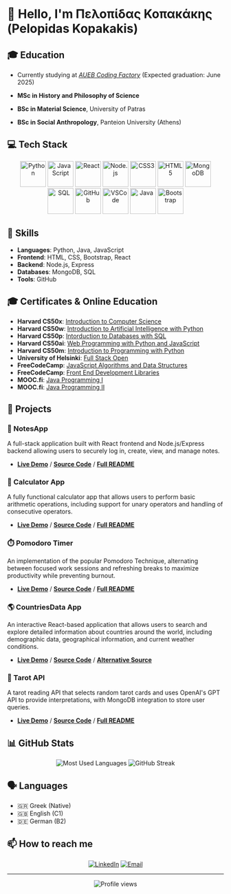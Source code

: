 # 👋 Hello, I'm Πελοπίδας Κοπακάκης (Pelopidas Kopakakis)

## 🎓 Education

- Currently studying at *[AUEB Coding Factory](https://codingfactory.aueb.gr)* (Expected graduation: June 2025)

- **MSc in History and Philosophy of Science**
- **BSc in Material Science**, University of Patras
- **BSc in Social Anthropology**, Panteion University (Athens)

## 💻 Tech Stack

<div align="center">
  <img src="https://media.giphy.com/media/v1.Y2lkPTc5MGI3NjExNzBjODQ0NzM1YTcxY2JkMjIxMzIwMjU4ODM5Y2M1MTg3ZWQyNDI5NyZlcD12MV9pbnRlcm5hbF9naWZzX2dpZklkJmN0PWc/LMt9638dO8dftAjtco/giphy.gif" width="60" height="60" alt="Python"/>
  <img src="https://media.giphy.com/media/v1.Y2lkPTc5MGI3NjExOGNmMjIwM2Y2OGQzMjFmMjRjODEzMmRmYjc4MmQzYjVhMjJkNmY0ZSZlcD12MV9pbnRlcm5hbF9naWZzX2dpZklkJmN0PWc/ln7z2eWriiQAllfVcn/giphy.gif" width="60" height="60" alt="JavaScript"/>
  <img src="https://media.giphy.com/media/v1.Y2lkPTc5MGI3NjExOGQzYmQ2NWNiOWRkOGVmZWI5N2I0YzI4YWE2YjA5YmY2ZjVkMmI3MyZlcD12MV9pbnRlcm5hbF9naWZzX2dpZklkJmN0PWc/eNAsjO55tPbgaor7ma/giphy.gif" width="60" height="60" alt="React"/>
  <img src="https://media.giphy.com/media/v1.Y2lkPTc5MGI3NjExZTY3ZDMzYWYxMmFkYWI3YTA4YmY5ZmJmMjM5YTg4ZjYxNWRkNTk0MiZlcD12MV9pbnRlcm5hbF9naWZzX2dpZklkJmN0PWc/kdFc8fubgS31b8DsVu/giphy.gif" width="60" height="60" alt="Node.js"/>
  <img src="https://media.giphy.com/media/v1.Y2lkPTc5MGI3NjExMzNkODgzNzVhMzk3NmNhMTZmZWZjZDU5NTM3YTRhM2M5YTdlMzM3MCZlcD12MV9pbnRlcm5hbF9naWZzX2dpZklkJmN0PWc/fsEaZldNC8A1PJ3mwp/giphy.gif" width="60" height="60" alt="CSS3"/>
  <img src="https://media.giphy.com/media/v1.Y2lkPTc5MGI3NjExMzNlZTYwNmQyMzFmNzFhM2QyNDFiMzY3MjlmOTFjOWVhMGI0YTk1MCZlcD12MV9pbnRlcm5hbF9naWZzX2dpZklkJmN0PWc/XAxylRMCdpbEWUAvr8/giphy.gif" width="60" height="60" alt="HTML5"/>
  <img src="https://media.giphy.com/media/v1.Y2lkPTc5MGI3NjExMzRjMjVlNWI5NGRhNjJiMDY1ZDI5NTE2NjFkZjIzOTlmYzM2NmY3ZSZlcD12MV9pbnRlcm5hbF9naWZzX2dpZklkJmN0PWc/tAjb5pyCEBhEb8jWxC/giphy.gif" width="60" height="60" alt="MongoDB"/>
  <img src="https://media.giphy.com/media/v1.Y2lkPTc5MGI3NjExNGM3MzVjMzgzNTg3NjZkZmE1YzM0NjAyYTI4MmM1MGYyZmFlYjRkZSZlcD12MV9pbnRlcm5hbF9naWZzX2dpZklkJmN0PWc/EK5nB6wQKKN86j7GWx/giphy.gif" width="60" height="60" alt="SQL"/>
  <img src="https://media.giphy.com/media/v1.Y2lkPTc5MGI3NjExMzIzMDM2MWQ5OGIzZTMxOTdkMjMzYjA4MGZjMzAzNWE4ZDM2MTBhOCZlcD12MV9pbnRlcm5hbF9naWZzX2dpZklkJmN0PWc/KzJkzjggfGN5Py6nkT/giphy.gif" width="60" height="60" alt="GitHub"/>
  <img src="https://media.giphy.com/media/v1.Y2lkPTc5MGI3NjExNTlhMDMyNTkwNTkzMzYwNGM1OGYzMDE5MjFmNDJkYzA0MzAzZTUwNCZlcD12MV9pbnRlcm5hbF9naWZzX2dpZklkJmN0PWc/IdyAQJVN2kVPNUrojM/giphy.gif" width="60" height="60" alt="VSCode"/>
<img src="https://upload.wikimedia.org/wikipedia/en/3/30/Java_programming_language_logo.svg" width="60" height="60" alt="Java"/>
<img src="https://upload.wikimedia.org/wikipedia/commons/b/b2/Bootstrap_logo.svg" width="60" height="60" alt="Bootstrap"/>
</div>

## 🌟 Skills

- **Languages**: Python, Java, JavaScript
- **Frontend**: HTML, CSS, Bootstrap, React
- **Backend**: Node.js, Express
- **Databases**: MongoDB, SQL
- **Tools**: GitHub

## 🎓 Certificates & Online Education

- **Harvard CS50x**: [Introduction to Computer Science](https://certificates.cs50.io/c9c0599f-9c09-493e-9c36-2e2c3788a3c0.pdf?size=letter)
- **Harvard CS50w**: [Introduction to Artificial Intelligence with Python](https://certificates.cs50.io/c9cbd557-df81-4eb2-8cab-7d388fc9db0e.pdf?size=letter)
- **Harvard CS50p**: [Intorduction to Databases with SQL](https://certificates.cs50.io/6f95b680-f7dd-4db6-ab23-799a255a835c.pdf?size=letter)
- **Harvard CS50ai**: [Web Programming with Python and JavaScript](https://certificates.cs50.io/30cbdbe8-6aa0-43e9-9d91-dcdb9d98f64e.pdf?size=letter)
- **Harvard CS50m**: [Introduction to Programming with Python](https://certificates.cs50.io/c3e227a7-65bd-4f56-b841-e436d49c256b.pdf?size=letter)
- **University of Helsinki**: [Full Stack Open](https://studies.cs.helsinki.fi/stats/api/certificate/fullstackopen/en/c21df55738a5d0001cd92281e32fd583)
- **FreeCodeCamp**: [JavaScript Algorithms and Data Structures](https://www.freecodecamp.org/certification/PelopidasKopakakis/javascript-algorithms-and-data-structures-v8)
- **FreeCodeCamp**: [Front End Development Libraries](https://www.freecodecamp.org/certification/PelopidasKopakakis/front-end-development-libraries)
- **MOOC.fi**: [Java Programming I](https://certificates.mooc.fi/validate/urcesi2e5qk)
- **MOOC.fi**: [Java Programming II](https://certificates.mooc.fi/validate/5mk7hj9qri)

## 🚀 Projects

### 📝 NotesApp

A full-stack application built with React frontend and Node.js/Express backend allowing users to securely log in, create, view, and manage notes.

- **[Live Demo](https://notesapp-ig29.onrender.com)** / **[Source Code](https://github.com/alkisax/notesApp)** / **[Full README](https://github.com/alkisax/notesApp/blob/main/README.MD)**

### 🧮 Calculator App

A fully functional calculator app that allows users to perform basic arithmetic operations, including support for unary operators and handling of consecutive operators.

- **[Live Demo](https://lnkd.in/dimiVhy6)** / **[Source Code](https://lnkd.in/demXJx8m)** / **[Full README](https://lnkd.in/dwMByXYd)**

### ⏱️ Pomodoro Timer

An implementation of the popular Pomodoro Technique, alternating between focused work sessions and refreshing breaks to maximize productivity while preventing burnout.

- **[Live Demo](https://lnkd.in/diHH8Ydn)** / **[Source Code](https://lnkd.in/dnwQUi-j)** / **[Full README](https://lnkd.in/dninheDZ)**

### 🌎 CountriesData App

An interactive React-based application that allows users to search and explore detailed information about countries around the world, including demographic data, geographical information, and current weather conditions.

- **[Live Demo](https://alkisax.github.io/coutnriesData/)** / **[Source Code](https://github.com/alkisax/coutnriesData)** / **[Alternative Source](https://github.com/alkisax/FinlandMOOCFullStack/tree/master/part2/countriesdata/src)**

### 🔮 Tarot API

A tarot reading API that selects random tarot cards and uses OpenAI's GPT API to provide interpretations, with MongoDB integration to store user queries.

- **[Live Demo](https://biasedtarot.onrender.com)** / **[Source Code](https://github.com/alkisax/biasedTarotReactViteNode)** / **[Full README](https://github.com/alkisax/biasedTarotReactViteNode/blob/main/README.md)**

## 📊 GitHub Stats

<div align="center">
  <img src="https://github-readme-stats.vercel.app/api/top-langs/?username=alkisax&layout=compact&theme=radical" alt="Most Used Languages" />
  <img src="https://github-readme-streak-stats.herokuapp.com/?user=alkisax&theme=radical" alt="GitHub Streak" />
</div>

## 🗣️ Languages

- 🇬🇷 Greek (Native)
- 🇬🇧 English (C1)
- 🇩🇪 German (B2)

## 📫 How to reach me

<div align="center">
  <a href="https://www.linkedin.com/in/pelopidas-kopakakis-692808b2/"><img src="https://img.shields.io/badge/LinkedIn-0077B5?style=for-the-badge&logo=linkedin&logoColor=white" alt="LinkedIn"/></a>
  <a href="mailto:alkisax@gmail.com"><img src="https://img.shields.io/badge/Gmail-D14836?style=for-the-badge&logo=gmail&logoColor=white" alt="Email"/></a>
</div>

---

<div align="center">
  <img src="https://komarev.com/ghpvc/?username=alkisax&style=flat-square&color=blue" alt="Profile views"/>
</div>
